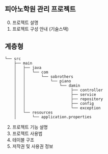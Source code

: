 ## 피아노학원 관리 프로젝트

0) 프로젝트 설명
1) 프로젝트 구성 안내 (기술스택)
## 계층형 
```
└── src
    ├── main
    │   ├── java
    │   │   └── com
    │   │       └── sobrothers
    │   │           └── piano
    │   │               └── damin
    │   │                    ├── controller
    │   │                    ├── service
    │   │                    ├── repository
    │   │                    ├── config
    │   │                    └── exception
    │   └── resources
    │       └── application.properties
```

2) 프로젝트 기능 설명
3) 프로젝트 사용법
4) 테이블 구조
5) 저작권 및 사용권 정보

